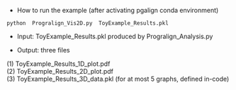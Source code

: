 - How to run the example (after activating pgalign conda environment)<br/>

```
python  Progralign_Vis2D.py  ToyExample_Results.pkl
```

- Input: ToyExample_Results.pkl produced by Progralign_Analysis.py<br/>


- Output: three files<br/>

(1) ToyExample_Results_1D_plot.pdf<br/>
(2) ToyExample_Results_2D_plot.pdf<br/>
(3) ToyExample_Results_3D_data.pkl (for at most 5 graphs, defined in-code)<br/>